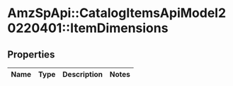 # AmzSpApi::CatalogItemsApiModel20220401::ItemDimensions

## Properties
Name | Type | Description | Notes
------------ | ------------- | ------------- | -------------

